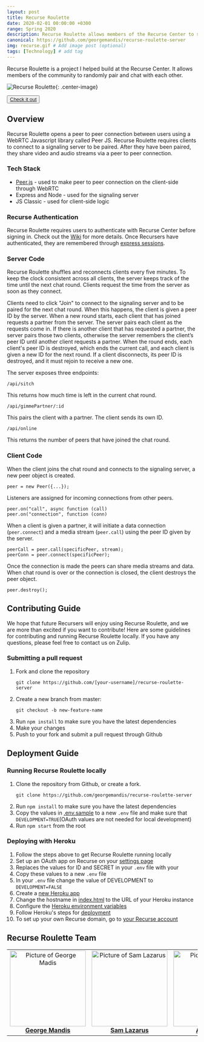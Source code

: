 ```yaml
---
layout: post
title: Recurse Roulette
date: 2020-02-01 00:00:00 +0300
range: Spring 2020
description: Recurse Roulette allows members of the Recurse Center to share video and audio streams using WebRTC.
canonical: https://github.com/georgemandis/recurse-roulette-server
img: recurse.gif # Add image post (optional)
tags: [Technology] # add tag
---
```


Recurse Roulette is a project I helped build at the Recurse Center. It allows members of the community to randomly pair and chat with each other.

![Recurse Roulette]({{site.baseurl}}/assets/img/beards.gif){: .center-image}

<button class="button">[Check it out](http://roulette.recurse.com/)</button>

## Overview

Recurse Roulette opens a peer to peer connection between users using a WebRTC Javascript library called Peer JS. Recurse Roulette requires clients to connect to a signaling server to be paired. After they have been paired, they share video and audio streams via a peer to peer connection.

### Tech Stack

- [Peer.js](https://peerjs.com/) - used to make peer to peer connection on the client-side through WebRTC
- Express and Node - used for the signaling server
- JS Classic - used for client-side logic

### Recurse Authentication

Recurse Roulette requires users to authenticate with Recurse Center before signing in. Check out the [Wiki](https://github.com/recursecenter/wiki/wiki/Recurse-Center-API) for more details. Once Recursers have authenticated, they are remembered through [express sessions](https://www.npmjs.com/package/express-session).

### Server Code

Recurse Roulette shuffles and reconnects clients every five minutes. To keep the clock consistent across all clients, the server keeps track of the time until the next chat round. Clients request the time from the server as soon as they connect.

Clients need to click "Join" to connect to the signaling server and to be paired for the next chat round. When this happens, the client is given a peer ID by the server. When a new round starts, each client that has joined requests a partner from the server. The server pairs each client as the requests come in. If there is another client that has requested a partner, the server pairs those two clients, otherwise the server remembers the client’s peer ID until another client requests a partner. When the round ends, each client's peer ID is destroyed, which ends the current call, and each client is given a new ID for the next round. If a client disconnects, its peer ID is destroyed, and it must rejoin to receive a new one.

The server exposes three endpoints:

```
/api/sitch
```

This returns how much time is left in the current chat round.

```
/api/gimmePartner/:id
```

This pairs the client with a partner. The client sends its own ID.

```
/api/online
```

This returns the number of peers that have joined the chat round.

### Client Code

When the client joins the chat round and connects to the signaling server, a new peer object is created.

```
peer = new Peer({...});
```

Listeners are assigned for incoming connections from other peers.

```
peer.on("call", async function (call)
peer.on("connection", function (conn)
```

When a client is given a partner, it will initiate a data connection (`peer.connect`) and a media stream (`peer.call`) using the peer ID given by the server.

```
peerCall = peer.call(specificPeer, stream);
peerConn = peer.connect(specificPeer);
```

Once the connection is made the peers can share media streams and data. When chat round is over or the connection is closed, the client destroys the peer object.

```
peer.destroy();
```

## Contributing Guide

We hope that future Recursers will enjoy using Recurse Roulette, and we are more than excited if you want to contribute! Here are some guidelines for contributing and running Recurse Roulette locally. If you have any questions, please feel free to contact us on Zulip.

### Submitting a pull request

1. Fork and clone the repository
   ```
   git clone https://github.com/[your-username]/recurse-roulette-server
   ```
2. Create a new branch from master:
   ```
   git checkout -b new-feature-name
   ```
3. Run `npm install` to make sure you have the latest dependencies
4. Make your changes
5. Push to your fork and submit a pull request through Github

## Deployment Guide

### Running Recurse Roulette locally

1. Clone the repository from Github, or create a fork.
   ```
   git clone https://github.com/georgemandis/recurse-roulette-server
   ```
2. Run `npm install` to make sure you have the latest dependencies
3. Copy the values in [.env.sample](./.env.sample) to a new `.env` file and make sure that `DEVELOPMENT=TRUE`(OAuth values are not needed for local development)
4. Run `npm start` from the root

### Deploying with Heroku

1. Follow the steps above to get Recurse Roulette running locally
2. Set up an OAuth app on Recurse on your [settings page](https://www.recurse.com/settings/apps)
3. Replaces the values for ID and SECRET in your `.env` file with your
4. Copy these values to a new `.env` file
5. In your `.env` file change the value of DEVELOPMENT to `DEVELOPMENT=FALSE`
6. Create a [new Heroku app](https://devcenter.heroku.com/start)
7. Change the hostname in [index.html](./index.html#L195) to the URL of your Heroku instance
8. Configure the [Heroku environment variables](https://devcenter.heroku.com/articles/config-vars)
9. Follow Heroku's steps for [deployment](https://devcenter.heroku.com/articles/git#creating-a-heroku-remote)
10. To set up your own Recurse domain, go to [your Recurse account](https://www.recurse.com/domains)

## Recurse Roulette Team

<table>
  <tr>
    <td align="center"><a href="https://github.com/georgemandis"><img src="https://avatars0.githubusercontent.com/u/21219?s=460&v=4" width="200px;" alt="Picture of George Madis"/><br /><b>George Mandis</b></a></td>
    <td align="center"><a href="https://github.com/samson212"><img src="https://avatars2.githubusercontent.com/u/1728821?s=400&v=4" width="200px;" alt="Picture of Sam Lazarus"/><br /><b>Sam Lazarus</b></a></td>
    <td align="center"><a href="https://github.com/allicolyer"><img src="https://avatars1.githubusercontent.com/u/11083917?s=460&v=4" width="200px;" alt="Picture of Allison Colyer"/><br /><b>Alli Colyer</b></a></td>
  </tr>
</table>
